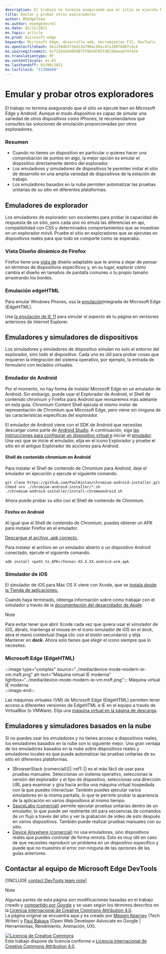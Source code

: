 ```yaml
---
description: El trabajo no termina asegurando que el sitio se ejecute bien en Microsoft Edge y Android.  Aunque el modo dispositivo es capaz de simular una variedad de otros dispositivos como iPhones, te recomendamos que consultes las soluciones de emulación proporcionadas por otros exploradores.
title: Emular y probar otros exploradores
author: MSEdgeTeam
ms.author: msedgedevrel
ms.date: 02/12/2021
ms.topic: article
ms.prod: microsoft-edge
keywords: Microsoft Edge, desarrollo web, herramientas F12, DevTools
ms.openlocfilehash: 6b1239db373bd13d798ac90ac47a10878d07cdcb
ms.sourcegitcommit: 6cf12643e9959873f8b5d785fd6158eeab74f424
ms.translationtype: MT
ms.contentlocale: es-ES
ms.lasthandoff: 03/06/2021
ms.locfileid: "11398689"
---
```

<!-- Copyright Meggin Kearney and Paul Bakaus

   Licensed under the Apache License, Version 2.0 (the "License");
   you may not use this file except in compliance with the License.
   You may obtain a copy of the License at

       https://www.apache.org/licenses/LICENSE-2.0

   Unless required by applicable law or agreed to in writing, software
   distributed under the License is distributed on an "AS IS" BASIS,
   WITHOUT WARRANTIES OR CONDITIONS OF ANY KIND, either express or implied.
   See the License for the specific language governing permissions and
   limitations under the License.  -->

# <a name="emulate-and-test-other-browsers"></a>Emular y probar otros exploradores  

El trabajo no termina asegurando que el sitio se ejecute bien en Microsoft Edge y Android.  Aunque el modo dispositivo es capaz de simular una variedad de otros dispositivos como iPhones, te recomendamos que consultes las soluciones de emulación proporcionadas por otros exploradores.  

### <a name="summary"></a>Resumen  

*   Cuando no tienes un dispositivo en particular o quieres hacer una comprobación de puntos en algo, la mejor opción es emular el dispositivo directamente dentro del explorador.  
*   Los emuladores y simuladores de dispositivos te permiten imitar el sitio de desarrollo en una amplia variedad de dispositivos de la estación de trabajo.  
*   Los emuladores basados en la nube permiten automatizar las pruebas unitarias de su sitio en diferentes plataformas.  

## <a name="browser-emulators"></a>Emuladores de explorador  

Los emuladores de explorador son excelentes para probar la capacidad de respuesta de un sitio, pero cada uno no emula las diferencias en api, compatibilidad con CSS y determinados comportamientos que se muestran en un explorador móvil.  Pruebe el sitio en exploradores que se ejecutan en dispositivos reales para que todo se comporte como se esperaba.  

### <a name="firefox-responsive-design-view"></a>Vista Diseño dinámico de Firefox  

Firefox tiene una [vista de][MDNResponsiveDesignMode] diseño adaptable que te anima a dejar de pensar en términos de dispositivos específicos y, en su lugar, explorar cómo cambia el diseño en tamaños de pantalla comunes o tu propio tamaño arrastrando los bordes.  

### <a name="edgehtml-emulation"></a>Emulación edgeHTML  

Para emular Windows Phones, usa la [emulación][DevToolsEdgeHtmlEmulation]integrada de Microsoft Edge \(EdgeHTML\).  

Usa [la emulación de IE 11][Ie11DevToolsEmulation] para simular el aspecto de tu página en versiones anteriores de Internet Explorer.  

## <a name="device-emulators-and-simulators"></a>Emuladores y simuladores de dispositivos  

Los simuladores y emuladores de dispositivo simulan no solo el entorno del explorador, sino todo el dispositivo.  Cada uno es útil para probar cosas que requieren la integración del sistema operativo, por ejemplo, la entrada de formulario con teclados virtuales.  

### <a name="android-emulator"></a>Emulador de Android  

<!--  
:::image type="complex" source="../media/device-mode-android-emulator-stock-browser.msft.png" alt-text="Stock Browser in Android Emulator" lightbox="../media/device-mode-android-emulator-stock-browser.msft.png":::
   Stock Browser in Android Emulator  
:::image-end:::  
-->  

Por el momento, no hay forma de instalar Microsoft Edge en un emulador de Android.  Sin embargo, puede usar el Explorador de Android, el Shell de contenido chromium y Firefox para Android que revisaremos más adelante en esta guía.  Chromium Content Shell ejecuta el mismo motor de representación de Chromium que Microsoft Edge, pero viene sin ninguna de las características específicas del explorador.  

El emulador de Android viene con el SDK de Android que necesitas descargar como parte de [Android Studio][AndroidStudioDownload].  A continuación, siga [las instrucciones para configurar un dispositivo virtual e][AndroidStudioCreateManageVirtualDevices] iniciar el [emulador][AndroidStudioRunAppsAndroidEmulator].  
Una vez que se inicie el emulador, elija en el icono Explorador y pruebe el sitio en el antiguo Explorador de acciones para Android.  

#### <a name="chromium-content-shell-on-android"></a>Shell de contenido chromium en Android  

<!--  
:::image type="complex" source="../media/device-mode-android-avd-contentshell.msft.png" alt-text="Android Emulator Content Shell" lightbox="../media/device-mode-android-avd-contentshell.msft.png":::
   Android Emulator Content Shell  
:::image-end:::  
-->  

Para instalar el Shell de contenido de Chromium para Android, deje el emulador en ejecución y ejecute el siguiente comando.  

```shell
git clone https://github.com/PaulKinlan/chromium-android-installer.git
chmod u+x ./chromium-android-installer/*.sh
./chromium-android-installer/install-chromeandroid.sh
```  

Ahora puede probar su sitio con el Shell de contenido de Chromium.  

#### <a name="firefox-on-android"></a>Firefox en Android  

<!--  
:::image type="complex" source="../media/device-mode-ff-on-android-emulator.msft.png" alt-text="Firefox Icon on Android Emulator" lightbox="../media/device-mode-ff-on-android-emulator.msft.png":::
   Firefox Icon on Android Emulator  
:::image-end:::  
-->  

Al igual que el Shell de contenido de Chromium, puedes obtener un APK para instalar Firefox en el emulador.  

[Descargue el archivo .apk correcto.][MozillaFirefoxDownload]  

Para instalar el archivo en un emulador abierto o un dispositivo Android conectado, ejecute el siguiente comando.  

```shell
adb install <path_to_APK>/fennec-XX.X.XX.android-arm.apk
```  

### <a name="ios-simulator"></a>Simulador de iOS  

El simulador de iOS para Mac OS X viene con Xcode, que se [instala desde la Tienda de aplicaciones.][MacAppStoreXcode]  

Cuando haya terminado, obtenga información sobre cómo trabajar con el simulador a través de la [documentación del desarrollador de Apple][AppleSimulatorHelp].  

> [!NOTE]
> Para evitar tener que abrir Xcode cada vez que quiera usar el simulador de iOS, ábralo, mantenga el mouse en el icono simulador de iOS en el dock, abra el menú contextual \(haga clic con el botón secundario\) y elija Mantener en **dock**.  Ahora solo tienes que elegir el icono siempre que lo necesites.  

###  <a name="microsoft-edge-edgehtml"></a>Microsoft Edge (EdgeHTML)  

:::image type="complex" source="../media/device-mode-modern-ie-vm.msft.png" alt-text="Máquina virtual IE moderna" lightbox="../media/device-mode-modern-ie-vm.msft.png":::
   Máquina virtual IE moderna  
:::image-end:::  

Las máquinas virtuales \(VM\) de Microsoft Edge \(EdgeHTML\) permiten tener acceso a diferentes versiones de EdgeHTML e IE en el equipo a través de VirtualBox \(o VMWare\).  Elija una [máquina virtual en la página de descarga][MicrosoftDeveloperEdgeVms].  

## <a name="cloud-based-emulators-and-simulators"></a>Emuladores y simuladores basados en la nube  

Si no puedes usar los emuladores y no tienes acceso a dispositivos reales, los emuladores basados en la nube son lo siguiente mejor.  Una gran ventaja de los emuladores basados en la nube sobre dispositivos reales y emuladores locales es que puede automatizar las pruebas unitarias de su sitio en diferentes plataformas.  

*   [BrowserStack (comercial)][|::ref1::|] es el más fácil de usar para pruebas manuales.  Seleccionas un sistema operativo, seleccionas la versión del explorador y el tipo de dispositivo, seleccionas una dirección URL para examinar y gira hacia arriba una máquina virtual hospedada con la que puedes interactuar.  También puedes ejecutar varios emuladores en la misma pantalla, lo que te permite probar la apariencia de la aplicación en varios dispositivos al mismo tiempo.  
*   [SauceLabs (comercial)][SauceLabs] permite ejecutar pruebas unitarias dentro de un emulador, lo que puede ser realmente útil para secuencias de comandos de un flujo a través del sitio y ver la grabación de vídeo de esto después en varios dispositivos.  También puede realizar pruebas manuales con su sitio.  
*   [Device Anywhere (comercial)][AppExperience] no usa emuladores, sino dispositivos reales que puedes controlar de forma remota.  Esto es muy útil en caso de que necesites reproducir un problema en un dispositivo específico y puede que no muestres el error con ninguna de las opciones de las guías anteriores.  

## <a name="getting-in-touch-with-the-microsoft-edge-devtools-team"></a>Contactar al equipo de Microsoft Edge DevTools  

[!INCLUDE [contact DevTools team note](../includes/contact-devtools-team-note.md)]  

<!-- links -->  

[DevToolsEdgeHtmlEmulation]: /microsoft-edge/devtools-guide/emulation "DevTools (EdgeHTML): emulación | Microsoft Docs"  

[Ie11DevToolsEmulation]: /previous-versions/windows/internet-explorer/ie-developer/samples/dn255001(v=vs.85) "Emular exploradores, tamaños de pantalla y ubicaciones DE GPS | Microsoft Docs"  

[MicrosoftDeveloperEdgeVms]: https://developer.microsoft.com/microsoft-edge/tools/vms "Descargar máquinas virtuales"  

[AndroidStudioCreateManageVirtualDevices]: https://developer.android.com/tools/devices/managing-avds.html "Crear y administrar dispositivos virtuales | Desarrolladores de Android"  
[AndroidStudioDownload]:  https://developer.android.com/sdk/installing/studio.html "Descargar herramientas de Android Studio y SDK | Desarrolladores de Android"  
[AndroidStudioRunAppsAndroidEmulator]: https://developer.android.com/tools/devices/emulator.html "Ejecutar aplicaciones en el emulador de Android | Desarrolladores de Android"  

[AppExperience]: https://www.sigos.com/app-experience/ "Experiencia de la aplicación"  
[AppleSimulatorHelp]: https://help.apple.com/simulator/mac/current "Ayuda del simulador: configuración | manzana"  
[BrowserStack]: https://www.browserstack.com/automate "BrowserStack"  
[MacAppStoreXcode]: https://itunes.apple.com/app/xcode/id497799835 "Xcode en la Mac App Store"  
[MDNResponsiveDesignMode]: https://developer.mozilla.org/docs/Tools/Responsive_Design_View "Modo de diseño dinámico | MDN"  
[MozillaFirefoxDownload]: https://www.mozilla.org/firefox/all/#product-android-beta "Descargar el explorador Firefox"  
[SauceLabs]: https://saucelabs.com "Laboratorios de salsa"  

> [!NOTE]
> Algunas partes de esta página son modificaciones basadas en el trabajo creado y [compartido por Google][GoogleSitePolicies] y se usan según los términos descritos en la [Licencia internacional de Creative Commons Attribution 4.0][CCA4IL].  
> La página original [](https://developers.google.com/web/tools/chrome-devtools/device-mode/testing-other-browsers) se encuentra aquí y es creado por [Meggin Kearney][MegginKearney] \(Tech Writer\) y [Paul Bakaus][PaulBakaus] \(Open Web Developer Advocate en Google | Herramientas, Rendimiento, Animación, UX\).  

[![Licencia de Creative Commons][CCby4Image]][CCA4IL]  
Este trabajo dispone de licencia conforme a [Licencia internacional de Creative Commons Attribution 4.0][CCA4IL].  

[CCA4IL]: https://creativecommons.org/licenses/by/4.0  
[CCby4Image]: https://i.creativecommons.org/l/by/4.0/88x31.png  
[GoogleSitePolicies]: https://developers.google.com/terms/site-policies  
[KayceBasques]: https://developers.google.com/web/resources/contributors/kaycebasques  
[MegginKearney]: https://developers.google.com/web/resources/contributors/megginkearney  
[PaulBakaus]: https://developers.google.com/web/resources/contributors/pbakaus  
